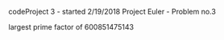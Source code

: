 codeProject 3 - started 2/19/2018
Project Euler - Problem no.3

largest prime factor of 600851475143
